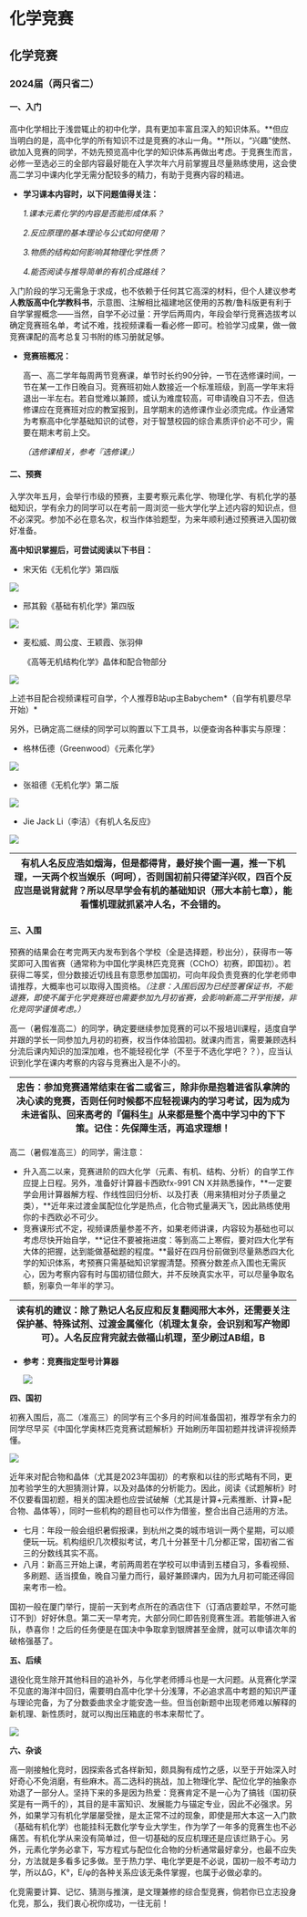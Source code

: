 # 化学竞赛

## **化学竞赛**

### **2024届（两只省二）**

#### **一、入门**

高中化学相比于浅尝辄止的初中化学，具有更加丰富且深入的知识体系。\*\*但应当明白的是，高中化学的所有知识不过是竞赛的冰山一角。\*\*所以，“兴趣”使然、欲加入竞赛的同学，不妨先预览高中化学的知识体系再做出考虑。于竞赛生而言，必修一至选必三的全部内容最好能在入学次年六月前掌握且尽量熟练使用，这会使高二学习中课内化学无需分配较多的精力，有助于竞赛内容的精进。

*   **学习课本内容时，以下问题值得关注：**

    _1.课本元素化学的内容是否能形成体系？_

    _2.反应原理的基本理论与公式如何使用？_

    _3.物质的结构如何影响其物理化学性质？_

    _4.能否阅读与推导简单的有机合成路线？_

入门阶段的学习无需急于求成，也不依赖于任何其它高深的材料，但个人建议参考**人教版高中化学教科书**，示意图、注解相比福建地区使用的苏教/鲁科版更有利于自学掌握概念——当然，自学不必过量：开学后两周内，年段会举行竞赛选拔考以确定竞赛班名单，考试不难，找视频课看一看必修一即可。检验学习成果，做一做竞赛课配的高考总复习书附的练习册就足够。

*   **竞赛班概况：**

    高一、高二学年每周两节竞赛课，单节时长约90分钟，一节在选修课时间，一节在某一工作日晚自习。竞赛班初始人数接近一个标准班级，到高一学年末将退出一半左右。若自觉难以兼顾，或认为难度较高，可申请晚自习不去，但选修课应在竞赛班对应的教室报到，且学期末的选修课作业必须完成。作业通常为考察高中化学基础知识的试卷，对于智慧校园的综合素质评价必不可少，需要在期末考前上交。

    _（选修课相关，参考『选修课』）_

#### **二、预赛**

入学次年五月，会举行市级的预赛，主要考察元素化学、物理化学、有机化学的基础知识，学有余力的同学可以在考前一周浏览一些大学化学上述内容的知识点，但不必深究。参加不必在意名次，权当作体验题型，为来年顺利通过预赛进入国初做好准备。

**高中知识掌握后，可尝试阅读以下书目：**

* 宋天佑《无机化学》第四版

![](media/4a7786afa4f42045f43141895ef51368.jpeg)

* 邢其毅《基础有机化学》第四版

![](media/c6eeeef287154e82518e8fc81c67239f.jpeg)

*   麦松威、周公度、王颖霞、张羽伸

    《高等无机结构化学》晶体和配合物部分

![](media/a11ff09f5825286296d6843c204a71d0.jpeg)

上述书目配合视频课程可自学，个人推荐B站up主Babychem\*（自学有机要尽早开始）\*

另外，已确定高二继续的同学可以购置以下工具书，以便查询各种事实与原理：

* 格林伍德（Greenwood）《元素化学》

![](media/10f78ebc706cdb354dfb97d236cf1e1b.jpeg)

* 张祖德《无机化学》第二版

![](media/a7a0960a2f32ac8be257e5b7c70ddca8.jpeg)

* Jie Jack Li（李洁）《有机人名反应》

![](media/7390a196feae3eed5d929e637347c5ab.jpeg)

| **有机人名反应浩如烟海，但是都得背，最好挨个画一遍，推一下机理，一天两个权当娱乐（呵呵），否则国初前只得望洋兴叹，四百个反应岂是说背就背？所以尽早学会有机的基础知识（邢大本前七章），能看懂机理就抓紧冲人名，不会错的。** |
| --------------------------------------------------------------------------------------------------------------- |

#### **三、入围**

预赛的结果会在考完两天内发布到各个学校（全是选择题，秒出分），获得市一等奖即可入围省赛（通常称为中国化学奥林匹克竞赛（CChO）初赛，即国初）。若获得二等奖，但分数接近切线且有意愿参加国初，可向年段负责竞赛的化学老师申请推荐，大概率也可以取得入围资格。_（注意：入围后因为已经签署保证书，不能退赛，即使不属于化学竞赛班也需要参加九月初省赛，会影响新高二开学衔接，非化竞同学谨慎考虑。）_

高一（暑假准高二）的同学，确定要继续参加竞赛的可以不报培训课程，适度自学并跟的学长一同参加九月初的初赛，权当作体验国初。就课内而言，需要兼顾选科分流后课内知识的加深加难，也不能轻视化学（不至于不选化学吧？？），应当认识到化学在课内考察的内容与竞赛出入是不小的。

| **忠告：参加竞赛通常结束在省二或省三，除非你是抱着进省队拿牌的决心读的竞赛，否则任何时候都不应轻视课内的学习考试，因为成为未进省队、回来高考的『偏科生』从来都是整个高中学习中的下下策。记住：先保障生活，再追求理想！** |
| -------------------------------------------------------------------------------------------------------------- |

高二（暑假准高三）的同学，需注意：

* 升入高二以来，竞赛进阶的四大化学（元素、有机、结构、分析）的自学工作应提上日程。另外，准备好计算器卡西欧fx-991 CN X并熟悉操作，\*\*一定要学会用计算器解方程、作线性回归分析、以及打表（用来猜相对分子质量之类），\*\*近年来过渡金属配位化学是热点，化合物式量满天飞，因此熟练使用你的卡西欧必不可少。
* 竞赛课形式不定，视频课质量参差不齐，如果老师讲课，内容较为基础也可以考虑尽快开始自学，\*\*记住不要被拖进度：等到高二上寒假，要对四大化学有大体的把握，达到能做基础题的程度。\*\*最好在四月份前做到尽量熟悉四大化学的知识体系，考预赛只需基础知识掌握清楚。预赛分数差点入围也无需灰心，因为考察内容有时与国初错位颇大，并不反映真实水平，可以尽量争取名额，别辜负一年半的学习。

| **读有机的建议：除了熟记人名反应和反复翻阅邢大本外，还需要关注保护基、特殊试剂、过渡金属催化（机理太复杂，会识别和写产物即可）。人名反应背完就去做福山机理，至少刷过AB组，B** |
| ------------------------------------------------------------------------------------------ |

*   **参考：竞赛指定型号计算器**

    ![](media/4f1ca4fb9c2621e552d9624848f53beb.jpeg)

**四、国初**

初赛入围后，高二（准高三）的同学有三个多月的时间准备国初，推荐学有余力的同学尽早买《中国化学奥林匹克竞赛试题解析》开始刷历年国初题并找讲评视频弄懂。

![](media/f087889229b7c93e1aad54efacbd63e5.jpeg)

近年来对配合物和晶体（尤其是2023年国初）的考察和以往的形式略有不同，更加考验学生的大胆猜测计算，以及对晶体的分析能力。因此，阅读《试题解析》时不仅要看国初题，相关的国决题也应尝试破解（尤其是计算+元素推断、计算+配合物、晶体等），同时一些机构的题目也可以作为借鉴，整合出自己适用的方法。

* 七月：年段一般会组织暑假报课，到杭州之类的城市培训一两个星期，可以顺便玩一玩。机构组织几次模拟考试，考几十分甚至十几分都正常，国初省二省三的分数线其实不高。
* 八月：新高三开始上课，考前两周若在学校可以申请到五楼自习，多看视频、多刷题、适当摸鱼，晚自习量力而行，最好兼顾课内，因为九月初可能还得回来考市一检。

国初一般在厦门举行，提前一天到考点所在的酒店住下（订酒店要趁早，不然可能订不到）好好休息。第二天一早考完，大部分同仁即告别竞赛生涯。若能够进入省队，恭喜你！之后的任务便是在国决中争取拿到银牌甚至金牌，就可以申请次年的破格强基了。

**五、后续**

退役化竞生除开其他科目的追补外，与化学老师搏斗也是一大问题。从竞赛化学深不见底的海洋中回归，需要明白高中化学十分浅薄，不必追求高中考题的知识严谨与理论完备，为了分数委曲求全才能安逸一些。但当创新题中出现老师难以解释的新机理、新性质时，就可以掏出压箱底的书本来帮忙了。

![](media/445ea0d2760d884bf3339f3f99843eae.jpeg)

**六、杂谈**

高一刚接触化竞时，因探索各式各样新知，颇具胸有成竹之感，以至于开始深入时好奇心不免消磨，有些麻木。高二选科的挑战，加上物理化学、配位化学的抽象亦劝退了一部分人。坚持下来的多是因为热爱：竞赛肯定不是一心为了搞钱（国初获奖是有一两千的），其目的是丰富知识、发展能力与锚定专业，因此不必强求。另外，如果学习有机化学屡屡受挫，是太正常不过的现象，即使是邢大本这一入门款（基础有机化学）也能挂科无数化学专业大学生，作为学了一年多的竞赛生也不必痛苦。有机化学从来没有简单过，但一切基础的反应机理还是应该烂熟于心。另外，元素化学务必拿下，写方程式与配位化合物的分析通常最好拿分，也最不应失分，方法就是多看多记多做。至于热力学、电化学更是不必说，国初一般不考动力学，所以ΔG，K°，E/φ的各种关系应该无条件掌握，也属于必做必拿的。

化竞需要计算、记忆、猜测与推演，是文理兼修的综合型竞赛，倘若你已立志投身化竞，那么，我们衷心祝你成功，一往无前！
